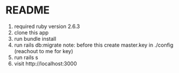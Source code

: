 # README
1. required ruby version 2.6.3
2. clone this app
3. run bundle install
4. run rails db:migrate note: before this create master.key in ./config (reachout to me for key)
4. run rails s
5. visit http://localhost:3000

